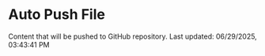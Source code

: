# Auto Push File

Content that will be pushed to GitHub repository.
Last updated: 06/29/2025, 03:43:41 PM